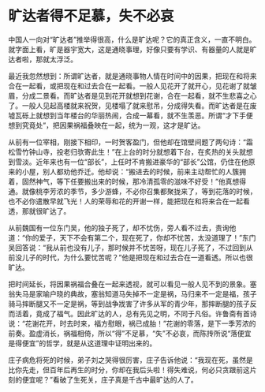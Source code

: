 # 旷达者得不足慕，失不必哀

中国人一向对“旷达者”推举得很高，什么是旷达呢？它的真正含义，一直不明白。就字面上看，旷是器宇宽大，这是通晓事理，好像只要有学识、有器量的人就是旷达者啦，那就太浮泛。 

最近我忽然想到：所谓旷达者，就是通晓事物人情在时间中的因果，把现在和将来合在一起看，或把现在和过去合在一起看。一般人见花开了就开心，见花谢了就皱眉，分成二景看。而旷达者是见到花开就想到花谢，合在一起看，就不生悲喜之心了。一般人见起高楼就来祝贺，见楼塌了就来慰吊，分成得失看。而旷达者是在废墟瓦砾上就想到当年楼台的华丽热闹，合成一幕看，就不生羡恶。所谓“才下手便想到究竟处”，把因果祸福叠映在一起，统为一观，这才是旷达。 

从前有一位宰相，刚接下相印，一时贺客盈门，但他却在馆壁间题了两句诗：“霜松雪竹钟山寺，投老归欤寄此生！”在上台的时分就想着下台，在炙热的关头就想到雪淡。近年来也有一位“部长”，上任时不肯搬进豪华的“部长”公馆，仍住在他原来的小屋，别人都劝他乔迁。他却说：“搬进去的时候，前来主动帮忙的人簇拥着，固然神气，等下任要搬出来的时候，那冷清孤零的滋味不好受！”他真想得通。就像桃李芳浓的季节，多少游蜂，不必你召集都聚拢来了，等到花落的时候，也不必你遣散早就飞光！人的荣辱和花的开谢一样，能把现在和将来合在一起看透，那就很旷达了。 

从前魏国有一位东门吴，他的独子死了，却不忧伤，旁人看不过去，责询他道：“你的爱子，天下不会有第二个，现在死了，你却不忧苦，太没道理了！”东门吴回答说：“我从前也没有儿子，那时候并不忧苦呀，现在儿子死了，不过回到从前没儿子的时代，为什么要忧苦呢？”他是把现在和过去合在一道看透。所以也很旷达。 

把时间延长，将因果祸福合叠在一起来透视，就可以看见一般人见不到的景象。塞翁失马是家喻户晓的典故，塞翁知道马失掉不一定是祸，马归来不一定是福，孩子骑马摔断腿又不一定是祸，等到战争戕害了许多从军的青少年，那摔断腿的孩子反而活着，竟成了福气。因此旷达的人，总有先见之明，不同于凡俗。许鲁斋有首诗说：“花谢花开，时去时来，福方慰眼，祸已成胎！”花谢的零落，是下一季芳浓的前奏。盈虚消长，祸福相倚，所以“得”不足慕，“失”不必哀，而陈抟所说“落便宜是得便宜”的哲学，就是从这道理中证明出来的。 

庄子病危将死的时候，弟子刘之哭得很厉害，庄子告诉他说：“我现在死，虽然是比你先走，但百年后再生的时分，你却在我后头啦！得失难说，何必只贪跟前这片刻的便宜呢？”看破了生死关，庄子真是千古中最旷达的人了。